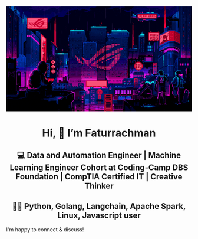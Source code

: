 <div align="center">
  
  ![Banner GIF](images/desktop-neon-gaming.gif)

  # Hi, 👋 I’m Faturrachman
  ## 💻 Data and Automation Engineer | Machine Learning Engineer Cohort at Coding-Camp DBS Foundation | CompTIA Certified IT | Creative Thinker
  ## 👩‍💻 Python, Golang, Langchain, Apache Spark, Linux, Javascript user
</div>

I'm happy to connect & discuss! 
